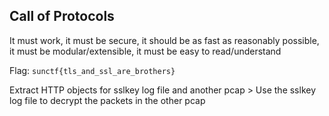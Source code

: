 ## Call of Protocols
It must work, it must be secure, it should be as fast as reasonably possible, it must be modular/extensible, it must be easy to read/understand

Flag: `sunctf{tls_and_ssl_are_brothers}`

Extract HTTP objects for sslkey log file and another pcap > Use the sslkey log file to decrypt the packets in the other pcap 

